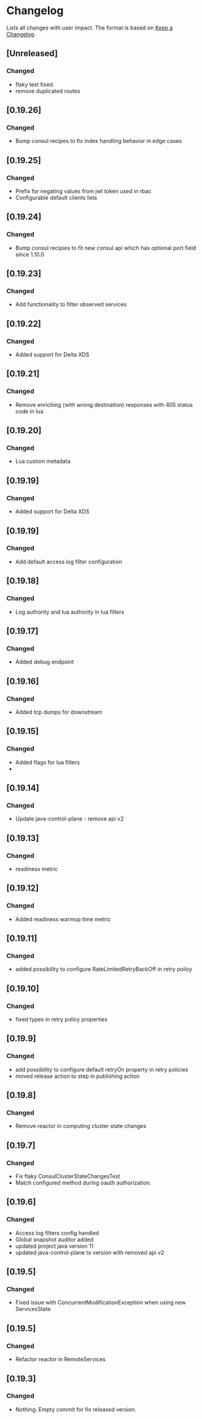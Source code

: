 # Changelog

Lists all changes with user impact.
The format is based on [Keep a Changelog](http://keepachangelog.com/en/1.0.0/).

## [Unreleased]

### Changed
- flaky test fixed
- remove duplicated routes

## [0.19.26]

### Changed
- Bump consul recipes to fix index handling behavior in edge cases

## [0.19.25]

### Changed
- Prefix for negating values from jwt token used in rbac
- Configurable default clients lists

## [0.19.24]

### Changed
- Bump consul recipies to fit new consul api which has optional port field since 1.10.0

## [0.19.23]

### Changed
- Add functionality to filter observed services

## [0.19.22]

### Changed
- Added support for Delta XDS

## [0.19.21]

### Changed
- Remove enriching (with wrong destination) responses with 405 status code in lua

## [0.19.20]

### Changed
- Lua custom metadata

## [0.19.19]

### Changed
- Added support for Delta XDS

## [0.19.19]

### Changed
- Add default access log filter configuration

## [0.19.18]

### Changed
- Log authority and lua authority in lua filters

## [0.19.17]

### Changed
- Added debug endpoint

## [0.19.16]

### Changed
- Added tcp dumps for downstream

## [0.19.15]

### Changed
- Added flags for lua filters
- 
## [0.19.14]

### Changed
- Update java-control-plane - remove api v2

## [0.19.13]

### Changed
- readiness metric

## [0.19.12]

### Changed
- Added readiness warmup time metric

## [0.19.11]

### Changed
- added possibility to configure RateLimitedRetryBackOff in retry policy

## [0.19.10]

### Changed
- fixed types in retry policy properties

## [0.19.9]

### Changed
- add possibility to configure default retryOn property in retry policies 
- moved release action to step in publishing action

## [0.19.8]

### Changed
- Remove reactor in computing cluster state changes

## [0.19.7]

### Changed
- Fix flaky ConsulClusterStateChangesTest
- Match configured method during oauth authorization.

## [0.19.6]

### Changed
- Access log filters config handled
- Global snapshot auditor added
- updated project java version 11
- updated java-control-plane to version with removed api v2

## [0.19.5]
### Changed 
- Fixed issue with ConcurrentModificationException when using new ServicesState

## [0.19.5]
### Changed
- Refactor reactor in RemoteServices 

## [0.19.3]
### Changed
- Nothing. Empty commit for fix released version.
